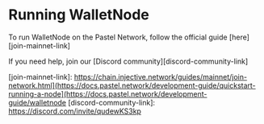 # Running WalletNode

To run WalletNode on the Pastel Network, follow the official guide [here][join-mainnet-link]

If you need help, join our [Discord community][discord-community-link]

[join-mainnet-link]: https://chain.injective.network/guides/mainnet/join-network.html](https://docs.pastel.network/development-guide/quickstart-running-a-node](https://docs.pastel.network/development-guide/walletnode
[discord-community-link]: https://discord.com/invite/qudewKS3kp
